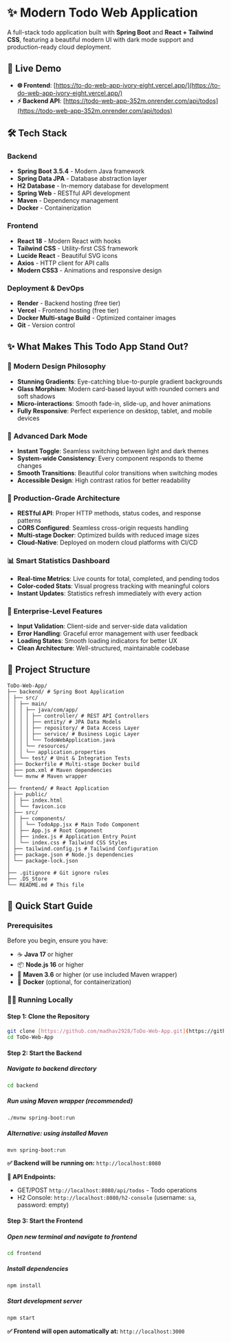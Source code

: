 # ✨ Modern Todo Web Application

A full-stack todo application built with **Spring Boot** and **React + Tailwind CSS**, featuring a beautiful modern UI with dark mode support and production-ready cloud deployment.

## 🎯 Live Demo

- **🌐 Frontend**: [https://to-do-web-app-ivory-eight.vercel.app/](https://to-do-web-app-ivory-eight.vercel.app/)
- **⚡ Backend API**: [https://todo-web-app-352m.onrender.com/api/todos](https://todo-web-app-352m.onrender.com/api/todos)

## 🛠️ Tech Stack

### Backend
- **Spring Boot 3.5.4** - Modern Java framework
- **Spring Data JPA** - Database abstraction layer
- **H2 Database** - In-memory database for development
- **Spring Web** - RESTful API development
- **Maven** - Dependency management
- **Docker** - Containerization

### Frontend
- **React 18** - Modern React with hooks
- **Tailwind CSS** - Utility-first CSS framework
- **Lucide React** - Beautiful SVG icons
- **Axios** - HTTP client for API calls
- **Modern CSS3** - Animations and responsive design

### Deployment & DevOps
- **Render** - Backend hosting (free tier)
- **Vercel** - Frontend hosting (free tier)
- **Docker Multi-stage Build** - Optimized container images
- **Git** - Version control

## ✨ What Makes This Todo App Stand Out?

### 🎨 **Modern Design Philosophy**
- **Stunning Gradients**: Eye-catching blue-to-purple gradient backgrounds
- **Glass Morphism**: Modern card-based layout with rounded corners and soft shadows
- **Micro-interactions**: Smooth fade-in, slide-up, and hover animations
- **Fully Responsive**: Perfect experience on desktop, tablet, and mobile devices

### 🌙 **Advanced Dark Mode**
- **Instant Toggle**: Seamless switching between light and dark themes
- **System-wide Consistency**: Every component responds to theme changes
- **Smooth Transitions**: Beautiful color transitions when switching modes
- **Accessible Design**: High contrast ratios for better readability

### 🚀 **Production-Grade Architecture**
- **RESTful API**: Proper HTTP methods, status codes, and response patterns
- **CORS Configured**: Seamless cross-origin requests handling
- **Multi-stage Docker**: Optimized builds with reduced image sizes
- **Cloud-Native**: Deployed on modern cloud platforms with CI/CD

### 📊 **Smart Statistics Dashboard**
- **Real-time Metrics**: Live counts for total, completed, and pending todos
- **Color-coded Stats**: Visual progress tracking with meaningful colors
- **Instant Updates**: Statistics refresh immediately with every action

### 💎 **Enterprise-Level Features**
- **Input Validation**: Client-side and server-side data validation
- **Error Handling**: Graceful error management with user feedback
- **Loading States**: Smooth loading indicators for better UX
- **Clean Architecture**: Well-structured, maintainable codebase

## 📁 Project Structure

```
ToDo-Web-App/  
├── backend/ # Spring Boot Application  
│ ├── src/  
│ │ ├── main/  
│ │ │ ├── java/com/app/  
│ │ │ │ ├── controller/ # REST API Controllers  
│ │ │ │ ├── entity/ # JPA Data Models  
│ │ │ │ ├── repository/ # Data Access Layer  
│ │ │ │ ├── service/ # Business Logic Layer  
│ │ │ │ └── TodoWebApplication.java  
│ │ │ └── resources/  
│ │ │ └── application.properties  
│ │ └── test/ # Unit & Integration Tests  
│ ├── Dockerfile # Multi-stage Docker build  
│ ├── pom.xml # Maven dependencies  
│ └── mvnw # Maven wrapper  
│  
├── frontend/ # React Application  
│ ├── public/  
│ │ ├── index.html  
│ │ └── favicon.ico  
│ ├── src/  
│ │ ├── components/  
│ │ │ └── TodoApp.jsx # Main Todo Component  
│ │ ├── App.js # Root Component  
│ │ ├── index.js # Application Entry Point  
│ │ └── index.css # Tailwind CSS Styles  
│ ├── tailwind.config.js # Tailwind Configuration  
│ ├── package.json # Node.js dependencies  
│ └── package-lock.json  
│  
├── .gitignore # Git ignore rules  
├── .DS_Store  
└── README.md # This file
```


## 🚀 Quick Start Guide

### Prerequisites
Before you begin, ensure you have:
- ☕ **Java 17** or higher
- 📦 **Node.js 16** or higher  
- 🔨 **Maven 3.6** or higher (or use included Maven wrapper)
- 🐳 **Docker** (optional, for containerization)

### 🏃‍♂️ Running Locally

#### Step 1: Clone the Repository

```bash
git clone [https://github.com/madhav2928/ToDo-Web-App.git](https://github.com/madhav2928/ToDo-Web-App.git)  
cd ToDo-Web-App
```
#### Step 2: Start the Backend

##### Navigate to backend directory

```bash
cd backend
```
##### Run using Maven wrapper (recommended)

```bash
./mvnw spring-boot:run
```
##### Alternative: using installed Maven

```bash
mvn spring-boot:run
```

**✅ Backend will be running on:** `http://localhost:8080`

**🔧 API Endpoints:**
- GET/POST `http://localhost:8080/api/todos` - Todo operations
- H2 Console: `http://localhost:8080/h2-console` (username: `sa`, password: empty)

#### Step 3: Start the Frontend

##### Open new terminal and navigate to frontend
```bash
cd frontend
```
##### Install dependencies
```bash
npm install
```
##### Start development server
```bash
npm start
```


**✅ Frontend will open automatically at:** `http://localhost:3000`

